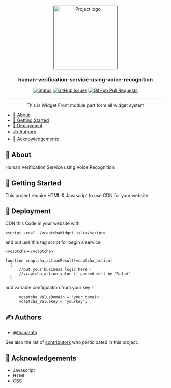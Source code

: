 <p align="center">
  <a href="" rel="noopener">
 <img width=200px height=200px src="https://avatars.githubusercontent.com/u/89780796?s=400&u=b179f6040d24c70e5e15560c17dd22c3ace8d688&v=4" alt="Project logo"></a>
</p>

<h3 align="center">human-verification-service-using-voice-recognition</h3>

<div align="center">

[![Status](https://img.shields.io/badge/status-active-success.svg)]()
[![GitHub Issues](https://img.shields.io/github/issues/V-CAPTCHA/widget.svg)](https://github.com/V-CAPTCHA/widget/issues)
[![GitHub Pull Requests](https://img.shields.io/github/issues-pr/V-CAPTCHA/widget.svg)](https://github.com/V-CAPTCHA/widget/pulls)

</div>

---

<p align="center"> This is Widget Front module part form all widget system
    <br> 
</p>

- [🧐 About <a name = "about"></a>](#-about-)
- [🏁 Getting Started <a name = "getting_started"></a>](#-getting-started-)
- [🚀 Deployment <a name = "deployment"></a>](#-deployment-)
- [✍️ Authors <a name = "authors"></a>](#️-authors-)
- [🎉 Acknowledgements <a name = "acknowledgement"></a>](#-acknowledgements-)

## 🧐 About <a name = "about"></a>

Human Verification Service using Voice Recognition

## 🏁 Getting Started <a name = "getting_started"></a>

This project require HTML & Javascript to use CDN for your website

## 🚀 Deployment <a name = "deployment"></a>

CDN this Code in your website with

```
<script src="../vcaptchaWidget.js"></script>
```

and put use this tag script for begin a service
```
<vcaptcha></vcaptcha>
```

```
function vcaptcha_actionResult(vcaptcha_action)
  {
      //put your business logic here !
      //vcaptcha_action value if passed will be "Valid"
  }
```
add variable configulation from your key !
```
      vcaptcha_ValueDomain = 'your.domain';
      vcaptcha_ValueKey = 'yourkey';
```

## ✍️ Authors <a name = "authors"></a>

- [@thanatath](https://github.com/thanatath) 

See also the list of [contributors](https://github.com/V-CAPTCHA/widget/contributors) who participated in this project.

## 🎉 Acknowledgements <a name = "acknowledgement"></a>

- Javascript
- HTML
- CSS

